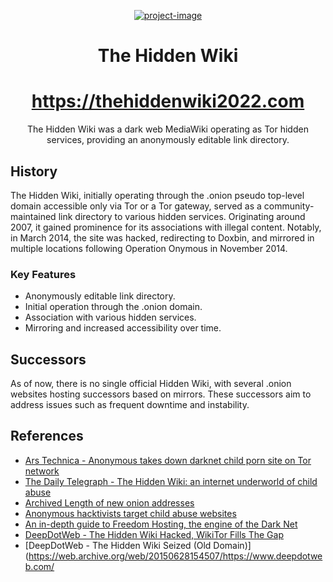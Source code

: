 <!-- Project Title -->
<p align="center">
  <a href="https://thehiddenwiki2022.com">
    <img src="https://i.ibb.co/FY9JBkz/Screenshot-2023-11-27-110345.png" alt="project-image">
  </a>
  <h1 align="center" id="title">The Hidden Wiki</h1>
</p>

<!-- Project URL -->
<h1 align="center">
  <a href="https://thehiddenwiki2022.com">https://thehiddenwiki2022.com</a>
</h1>

<!-- Project Description -->
<p align="center" id="description">
  The Hidden Wiki was a dark web MediaWiki operating as Tor hidden services, providing an anonymously editable link directory. 
</p>

<!-- History -->
## History

The Hidden Wiki, initially operating through the .onion pseudo top-level domain accessible only via Tor or a Tor gateway, served as a community-maintained link directory to various hidden services. Originating around 2007, it gained prominence for its associations with illegal content. Notably, in March 2014, the site was hacked, redirecting to Doxbin, and mirrored in multiple locations following Operation Onymous in November 2014.

<!-- Project Features -->
### Key Features

- Anonymously editable link directory.
- Initial operation through the .onion domain.
- Association with various hidden services.
- Mirroring and increased accessibility over time.

<!-- Successors -->
## Successors

As of now, there is no single official Hidden Wiki, with several .onion websites hosting successors based on mirrors. These successors aim to address issues such as frequent downtime and instability.

<!-- References -->
## References

- [Ars Technica - Anonymous takes down darknet child porn site on Tor network](https://arstechnica.com/tech-policy/2011/10/anonymous-takes-down-darknet-child-porn-site-on-tor-network/)
- [The Daily Telegraph - The Hidden Wiki: an internet underworld of child abuse](https://www.telegraph.co.uk/technology/internet/8855338/The-Hidden-Wiki-an-internet-underworld-of-child-abuse.html)
- [Archived Length of new onion addresses](https://web.archive.org/web/20141001223444/http://archives.seul.org/or/talk/Jun-2007/msg00193.html)
- [Anonymous hacktivists target child abuse websites](https://www.telegraph.co.uk/technology/8858189/Anonymous-hacktivists-target-child-abuse-websites.html)
- [An in-depth guide to Freedom Hosting, the engine of the Dark Net](https://arstechnica.com/tech-policy/2013/08/an-in-depth-guide-to-freedom-hosting-the-engine-of-the-dark-net/)
- [DeepDotWeb - The Hidden Wiki Hacked, WikiTor Fills The Gap](https://web.archive.org/web/20150319082824/https://www.deepdotweb.com/2014/03/14/the-hidden-wiki-hacked-wikitor-fills-the-gap/)
- [DeepDotWeb - The Hidden Wiki Seized (Old Domain)](https://web.archive.org/web/20150628154507/https://www.deepdotweb.com/
